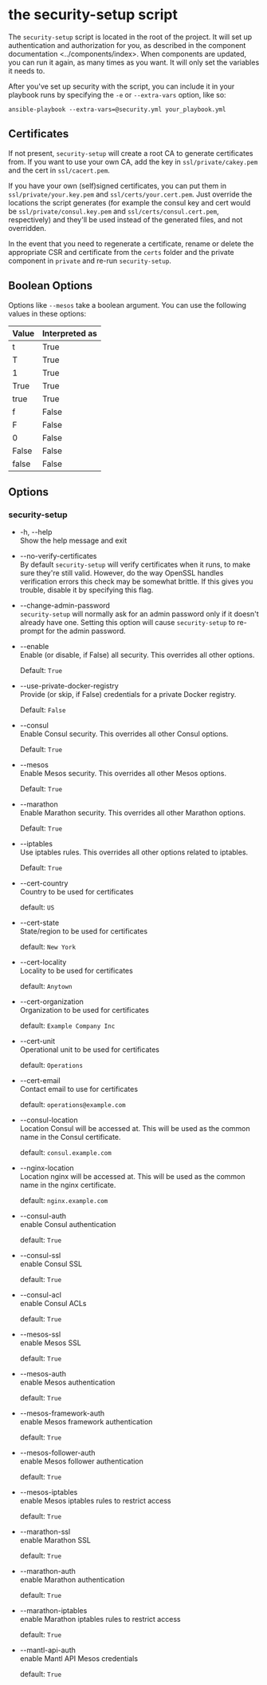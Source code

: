 # the security-setup script

The `security-setup` script is located in the root of the project. It
will set up authentication and authorization for you, as described in
the component
documentation \<../components/index\>. When components are updated, you
can run it again, as many times as you want. It will only set the
variables it needs to.

After you've set up security with the script, you can include it in your
playbook runs by specifying the `-e` or `--extra-vars` option, like so:

    ansible-playbook --extra-vars=@security.yml your_playbook.yml

## Certificates

If not present, `security-setup` will create a root CA to generate
certificates from. If you want to use your own CA, add the key in
`ssl/private/cakey.pem` and the cert in `ssl/cacert.pem`.

If you have your own (self)signed certificates, you can put them in
`ssl/private/your.key.pem` and `ssl/certs/your.cert.pem`. Just override
the locations the script generates (for example the consul key and cert
would be `ssl/private/consul.key.pem` and `ssl/certs/consul.cert.pem`,
respectively) and they'll be used instead of the generated files, and
not overridden.

In the event that you need to regenerate a certificate, rename or delete
the appropriate CSR and certificate from the `certs` folder and the
private component in `private` and re-run `security-setup`.

## Boolean Options

Options like `--mesos` take a boolean argument. You can use the
following values in these options:

<table>
<thead>
<tr class="header">
<th>Value</th>
<th>Interpreted as</th>
</tr>
</thead>
<tbody>
<tr class="odd">
<td>t</td>
<td>True</td>
</tr>
<tr class="even">
<td>T</td>
<td>True</td>
</tr>
<tr class="odd">
<td>1</td>
<td>True</td>
</tr>
<tr class="even">
<td>True</td>
<td>True</td>
</tr>
<tr class="odd">
<td>true</td>
<td>True</td>
</tr>
<tr class="even">
<td>f</td>
<td>False</td>
</tr>
<tr class="odd">
<td>F</td>
<td>False</td>
</tr>
<tr class="even">
<td>0</td>
<td>False</td>
</tr>
<tr class="odd">
<td>False</td>
<td>False</td>
</tr>
<tr class="even">
<td>false</td>
<td>False</td>
</tr>
</tbody>
</table>

## Options

### security-setup

  - \-h, --help  
    Show the help message and exit

  - \--no-verify-certificates  
    By default `security-setup` will verify certificates when it runs,
    to make sure they're still valid. However, do the way OpenSSL
    handles verification errors this check may be somewhat brittle. If
    this gives you trouble, disable it by specifying this flag.

  - \--change-admin-password  
    `security-setup` will normally ask for an admin password only if it
    doesn't already have one. Setting this option will cause
    `security-setup` to re-prompt for the admin password.

  - \--enable  
    Enable (or disable, if False) all security. This overrides all other
    options.
    
    Default: `True`

  - \--use-private-docker-registry  
    Provide (or skip, if False) credentials for a private Docker
    registry.
    
    Default: `False`

  - \--consul  
    Enable Consul security. This overrides all other Consul options.
    
    Default: `True`

  - \--mesos  
    Enable Mesos security. This overrides all other Mesos options.
    
    Default: `True`

  - \--marathon  
    Enable Marathon security. This overrides all other Marathon options.
    
    Default: `True`

  - \--iptables  
    Use iptables rules. This overrides all other options related to
    iptables.
    
    Default: `True`

  - \--cert-country  
    Country to be used for certificates
    
    default: `US`

  - \--cert-state  
    State/region to be used for certificates
    
    default: `New York`

  - \--cert-locality  
    Locality to be used for certificates
    
    default: `Anytown`

  - \--cert-organization  
    Organization to be used for certificates
    
    default: `Example Company Inc`

  - \--cert-unit  
    Operational unit to be used for certificates
    
    default: `Operations`

  - \--cert-email  
    Contact email to use for certificates
    
    default: `operations@example.com`

  - \--consul-location  
    Location Consul will be accessed at. This will be used as the common
    name in the Consul certificate.
    
    default: `consul.example.com`

  - \--nginx-location  
    Location nginx will be accessed at. This will be used as the common
    name in the nginx certificate.
    
    default: `nginx.example.com`

  - \--consul-auth  
    enable Consul authentication
    
    default: `True`

  - \--consul-ssl  
    enable Consul SSL
    
    default: `True`

  - \--consul-acl  
    enable Consul ACLs
    
    default: `True`

  - \--mesos-ssl  
    enable Mesos SSL
    
    default: `True`

  - \--mesos-auth  
    enable Mesos authentication
    
    default: `True`

  - \--mesos-framework-auth  
    enable Mesos framework authentication
    
    default: `True`

  - \--mesos-follower-auth  
    enable Mesos follower authentication
    
    default: `True`

  - \--mesos-iptables  
    enable Mesos iptables rules to restrict access
    
    default: `True`

  - \--marathon-ssl  
    enable Marathon SSL
    
    default: `True`

  - \--marathon-auth  
    enable Marathon authentication
    
    default: `True`

  - \--marathon-iptables  
    enable Marathon iptables rules to restrict access
    
    default: `True`

  - \--mantl-api-auth  
    enable Mantl API Mesos credentials
    
    default: `True`

